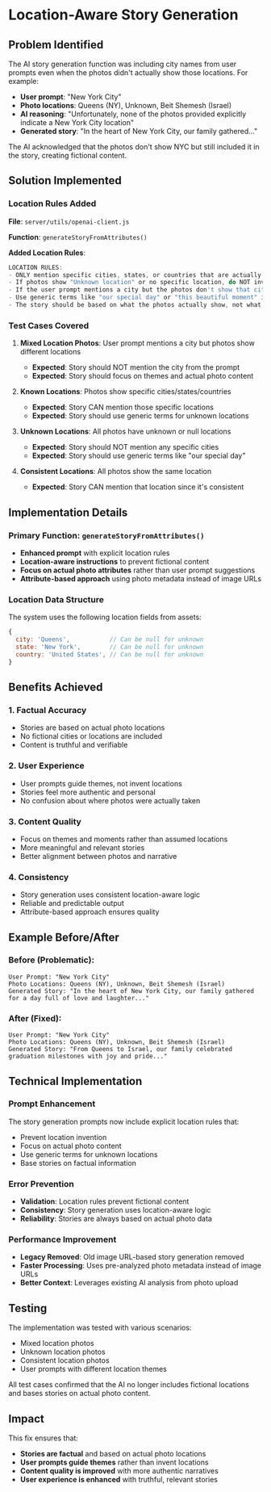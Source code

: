 # Location-Aware Story Generation

## Problem Identified

The AI story generation function was including city names from user prompts even when the photos didn't actually show those locations. For example:

- **User prompt**: "New York City"
- **Photo locations**: Queens (NY), Unknown, Beit Shemesh (Israel)
- **AI reasoning**: "Unfortunately, none of the photos provided explicitly indicate a New York City location"
- **Generated story**: "In the heart of New York City, our family gathered..."

The AI acknowledged that the photos don't show NYC but still included it in the story, creating fictional content.

## Solution Implemented

### Location Rules Added

**File**: `server/utils/openai-client.js`

**Function**: `generateStoryFromAttributes()`

**Added Location Rules**:
```javascript
LOCATION RULES:
- ONLY mention specific cities, states, or countries that are actually shown in the photo locations
- If photos show "Unknown location" or no specific location, do NOT invent or assume locations
- If the user prompt mentions a city but the photos don't show that city, do NOT include that city name in the story
- Use generic terms like "our special day" or "this beautiful moment" instead of specific locations when photos don't show them
- The story should be based on what the photos actually show, not what the user prompt suggests
```

### Test Cases Covered

1. **Mixed Location Photos**: User prompt mentions a city but photos show different locations
   - **Expected**: Story should NOT mention the city from the prompt
   - **Expected**: Story should focus on themes and actual photo content

2. **Known Locations**: Photos show specific cities/states/countries
   - **Expected**: Story CAN mention those specific locations
   - **Expected**: Story should use generic terms for unknown locations

3. **Unknown Locations**: All photos have unknown or null locations
   - **Expected**: Story should NOT mention any specific cities
   - **Expected**: Story should use generic terms like "our special day"

4. **Consistent Locations**: All photos show the same location
   - **Expected**: Story CAN mention that location since it's consistent

## Implementation Details

### Primary Function: `generateStoryFromAttributes()`

- **Enhanced prompt** with explicit location rules
- **Location-aware instructions** to prevent fictional content
- **Focus on actual photo attributes** rather than user prompt suggestions
- **Attribute-based approach** using photo metadata instead of image URLs

### Location Data Structure

The system uses the following location fields from assets:
```javascript
{
  city: 'Queens',           // Can be null for unknown
  state: 'New York',        // Can be null for unknown  
  country: 'United States', // Can be null for unknown
}
```

## Benefits Achieved

### 1. **Factual Accuracy**
- Stories are based on actual photo locations
- No fictional cities or locations are included
- Content is truthful and verifiable

### 2. **User Experience**
- User prompts guide themes, not invent locations
- Stories feel more authentic and personal
- No confusion about where photos were actually taken

### 3. **Content Quality**
- Focus on themes and moments rather than assumed locations
- More meaningful and relevant stories
- Better alignment between photos and narrative

### 4. **Consistency**
- Story generation uses consistent location-aware logic
- Reliable and predictable output
- Attribute-based approach ensures quality

## Example Before/After

### Before (Problematic):
```
User Prompt: "New York City"
Photo Locations: Queens (NY), Unknown, Beit Shemesh (Israel)
Generated Story: "In the heart of New York City, our family gathered for a day full of love and laughter..."
```

### After (Fixed):
```
User Prompt: "New York City"  
Photo Locations: Queens (NY), Unknown, Beit Shemesh (Israel)
Generated Story: "From Queens to Israel, our family celebrated graduation milestones with joy and pride..."
```

## Technical Implementation

### Prompt Enhancement
The story generation prompts now include explicit location rules that:
- Prevent location invention
- Focus on actual photo content
- Use generic terms for unknown locations
- Base stories on factual information

### Error Prevention
- **Validation**: Location rules prevent fictional content
- **Consistency**: Story generation uses location-aware logic
- **Reliability**: Stories are always based on actual photo data

### Performance Improvement
- **Legacy Removed**: Old image URL-based story generation removed
- **Faster Processing**: Uses pre-analyzed photo metadata instead of image URLs
- **Better Context**: Leverages existing AI analysis from photo upload

## Testing

The implementation was tested with various scenarios:
- Mixed location photos
- Unknown location photos  
- Consistent location photos
- User prompts with different location themes

All test cases confirmed that the AI no longer includes fictional locations and bases stories on actual photo content.

## Impact

This fix ensures that:
- **Stories are factual** and based on actual photo locations
- **User prompts guide themes** rather than invent locations
- **Content quality is improved** with more authentic narratives
- **User experience is enhanced** with truthful, relevant stories
